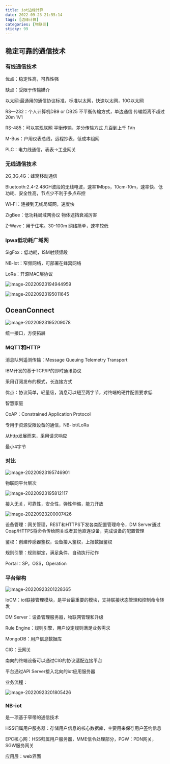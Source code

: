 ```yaml
---
title: iot边缘计算
date: 2022-09-23 21:55:14
tags: [边缘计算]
categories: [物联网]
sticky: 99
---
```

## 稳定可靠的通信技术

### 有线通信技术

优点：稳定性高，可靠性强

缺点：受限于传输媒介

以太网:最通用的通信协议标准，标准以太网，快速以太网，10G以太网

RS—232：个人计算机DB9 or DB25	不平衡传输方式，单边通信	传输距离不超过20m	1V1

RS-485：可以实现联网	平衡传输，差分传输方式	几百到上千	1Vn

M-Bus：户用仪表总线，远程抄表，低成本组网

PLC：电力线通信，表表->工业网关

### 无线通信技术

2G,3G,4G：蜂窝移动通信

Bluetooth:2.4-2.48GH波段的无线电波，速率1Mbps，10cm-10m，速率快、低功耗、安全性高，节点少不利于多点布控

Wi-Fi：连接到无线局域网，速度快

ZigBee：低功耗局域网协议	物体遮挡衰减厉害  

Z-Wave：用于住宅。30-100m	网络简单，速率较低

### lpwa低功耗广域网

SigFox：低功耗，ISM射频频段

NB-lot：窄频网络，可部署在蜂窝网络 

LoRa：开源MAC层协议

![image-20220923194944959](https://gwzone.oss-cn-beijing.aliyuncs.com/typora-user-images/image-20220923194944959.png)

![image-20220923195011645](https://gwzone.oss-cn-beijing.aliyuncs.com/typora-user-images/image-20220923195011645.png)

## OceanConnect

![image-20220923195209078](https://gwzone.oss-cn-beijing.aliyuncs.com/typora-user-images/image-20220923195209078.png)

统一接口，方便拓展

### MQTT和HTTP

消息队列遥测传输：Message Queuing Telemetry Transport

IBM开发的基于TCP/IP的即时通讯协议

采用订阅发布的模式，长连接方式

优点：协议简单，轻量级，消息可以短至两字节，对终端的硬件配置要求低

智慧家庭

CoAP：Constrained Application Protocol

专用于资源受限设备的通信，NB-lot/LoRa

从http发展而来，采用请求响应

最小4字节

### 对比

![image-20220923195746901](https://gwzone.oss-cn-beijing.aliyuncs.com/typora-user-images/image-20220923195746901.png)

物联网平台层次

![image-20220923195812117](https://gwzone.oss-cn-beijing.aliyuncs.com/typora-user-images/image-20220923195812117.png)

接入无关，可靠性，安全性，弹性伸缩，能力开放

![image-20220923200007426](https://gwzone.oss-cn-beijing.aliyuncs.com/typora-user-images/image-20220923200007426.png)

设备管理：网关管理，REST和HTTPS下发各类配置管理命令，DM Server通过Coap/HTTPS将命令传给网关或者其他直连设备，完成设备的配置管理

鉴权：创建传感器鉴权，设备接入鉴权，上报数据鉴权

规则引擎：规则绑定，满足条件，自动执行动作

Portal：SP，OSS，Operation

### 平台架构

![image-20220923201228365](https://gwzone.oss-cn-beijing.aliyuncs.com/typora-user-images/image-20220923201228365.png)

IoCM：iot联接管理模块，是平台最重要的模块，支持联接状态管理和控制命令转发

DM Server：设备管理服务器，物联网管理和升级

Rule Engine：规则引擎，用户设定规则满足业务需求

MongoDB：用户信息数据库

CIG：云网关

南向的终端设备可以通过CIG的协议适配连接平台

平台通过API Server接入北向的iot应用服务器

业务流程：

![image-20220923201805426](https://gwzone.oss-cn-beijing.aliyuncs.com/typora-user-images/image-20220923201805426.png)

### NB-iot

是一项基于窄带的通信技术

HSS归属用户服务器：存储用户信息的核心数据库，主要用来保存用户签约信息

EPC核心网：HSS归属用户服务器，MME信令处理部分，PGW：PDN网关，SGW服务网关

应用层：web界面
